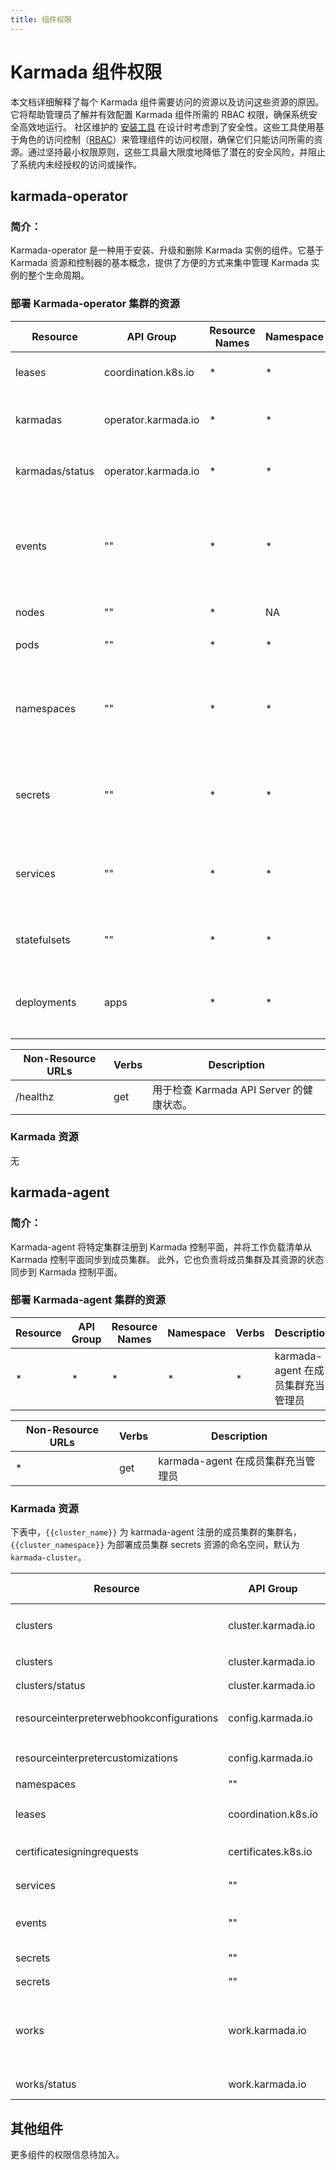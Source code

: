 ```yaml
---
title: 组件权限
---
```


# Karmada 组件权限

本文档详细解释了每个 Karmada 组件需要访问的资源以及访问这些资源的原因。它将帮助管理员了解并有效配置 Karmada 组件所需的 RBAC 权限，确保系统安全高效地运行。
社区维护的 [安装工具](https://karmada.io/docs/installation/) 在设计时考虑到了安全性。这些工具使用基于角色的访问控制（[RBAC](https://kubernetes.io/docs/reference/access-authn-authz/rbac/)）来管理组件的访问权限，确保它们只能访问所需的资源。通过坚持最小权限原则，这些工具最大限度地降低了潜在的安全风险，并阻止了系统内未经授权的访问或操作。

## karmada-operator

### 简介：

Karmada-operator 是一种用于安装、升级和删除 Karmada 实例的组件。它基于 Karmada 资源和控制器的基本概念，提供了方便的方式来集中管理 Karmada 实例的整个生命周期。

### 部署 Karmada-operator 集群的资源

| Resource        | API Group           | Resource Names | Namespace | Verbs                       | Description                                                  |
| --------------- | ------------------- | -------------- | --------- | --------------------------- | ------------------------------------------------------------ |
| leases          | coordination.k8s.io | *              | *         | get, create, update         | 用于 leader 选举                                             |
| karmadas        | operator.karmada.io | *              | *         | get, list, watch, update    | 用于管理 Karmada 实例                                        |
| karmadas/status | operator.karmada.io | *              | *         | update                      | 用于更新 Karmada 实例的状态                                  |
| events          | ""                  | *              | *         | create                      | 允许 karmada-operator 在 Kubernetes API Server 中记录 events。 |
| nodes           | ""                  | *              | NA        | list                        | 用于获取 Node IP                                             |
| pods            | ""                  | *              | *         | list                        | 用于 pod 的健康检查                                          |
| namespaces      | ""                  | *              | *         | get                         | 用于获取命名空间信息，并将资源部署到特定命名空间中           |
| secrets         | ""                  | *              | *         | get, create, update, delete | 用于管理 Secret（可能包含敏感数据，如认证信息）              |
| services        | ""                  | *              | *         | get, create, update, delete | 用于管理Service，为集群内应用提供服务发现                    |
| statefulsets    | ""                  | *              | *         | get, create, update, delete | 用于管理 StatefulSet（如 etcd）                              |
| deployments     | apps                | *              | *         | get, create, update, delete | 用于管理Deployment（如 karmada-apiserver)                    |

| Non-Resource URLs | Verbs | Description |
|-------------|-------|-------------|
| /healthz | get | 用于检查 Karmada API Server 的健康状态。 |

### Karmada 资源

无

## karmada-agent

### 简介：

Karmada-agent 将特定集群注册到 Karmada 控制平面，并将工作负载清单从 Karmada 控制平面同步到成员集群。 此外，它也负责将成员集群及其资源的状态同步到 Karmada 控制平面。

### 部署 Karmada-agent 集群的资源

| Resource | API Group | Resource Names | Namespace | Verbs | Description                        |
| -------- | --------- | -------------- | --------- | ----- | ---------------------------------- |
| *        | *         | *              | *         | *     | karmada-agent 在成员集群充当管理员 |

| Non-Resource URLs | Verbs | Description                        |
| ----------------- | ----- | ---------------------------------- |
| *                 | get   | karmada-agent 在成员集群充当管理员 |

### Karmada 资源

下表中，`{{cluster_name}}` 为 karmada-agent 注册的成员集群的集群名，`{{cluster_namespace}}` 为部署成员集群 secrets 资源的命名空间，默认为 `karmada-cluster`。

| Resource                                 | API Group           | Resource Names     | Namespace                     | Verbs                                    | Description                                            |
| ---------------------------------------- | ------------------- | ------------------ | ----------------------------- | ---------------------------------------- | ------------------------------------------------------ |
| clusters                                 | cluster.karmada.io  | *                  | NA                            | list, watch，create                      | 用于创建集群并监听集群状态                             |
| clusters                                 | cluster.karmada.io  | `{{cluster_name}}` | NA                            | get, delete                              | 删查特定的集群                                         |
| clusters/status                          | cluster.karmada.io  | `{{cluster_name}}` | NA                            | update                                   | 用于更新特定集群的状态                                 |
| resourceinterpreterwebhookconfigurations | config.karmada.io   | *                  | NA                            | get, list, watch                         | 用于获取 resourceinterpreterwebhookconfigurations资源  |
| resourceinterpretercustomizations        | config.karmada.io   | *                  | NA                            | get, list, watch                         | 用于获取 resourceinterpretercustomizations 资源        |
| namespaces                               | ""                  | *                  | *                             | get                                      | 用于获取命名空间                                       |
| leases                                   | coordination.k8s.io | *                  | *                             | get, create, update                      | 用于 leader 选举                                       |
| certificatesigningrequests               | certificates.k8s.io | *                  | NA                            | get, create                              | 获取和创建 CSR 资源，用于 Karmada-agent 的证书轮转     |
| services                                 | ""                  | *                  | *                             | list, watch                              | 用于构建 ClusterIPServiceResolver 资源解释器           |
| events                                   | ""                  | *                  | *                             | create, patch, update                    | 允许 karmada-agent 在 Karmada API Server 中记录 events |
| secrets                                  | ""                  | `{{cluster_name}}` | `{{cluster_namespace}}`       | get, patch                               | 用于获取和修改特定 secret资源                          |
| secrets                                  | ""                  | *                  | `{{cluster_namespace}}`       | create                                   | 用于创建 secret资源                                    |
| works                                    | work.karmada.io     | *                  | karmada-es-`{{cluster_name}}` | get, create, list, watch, update, delete | 用于创建和管理特定命名空间下 的 work 资源              |
| works/status                             | work.karmada.io     | *                  | karmada-es-`{{cluster_name}}` | patch, update                            | 用于更新特定命名空间下 work 的状态                     |

## 其他组件

更多组件的权限信息待加入。

